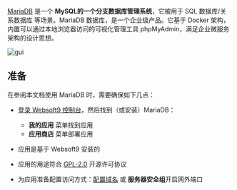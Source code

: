 [MariaDB](https://mariadb.org/) 是一个 **MySQL的一个分支数据库管理系统**，它被用于 SQL 数据库/关系数据库  等场景。MariaDB 数据库，是一个企业级产品。它基于 Docker 架构，内置可以通过本地浏览器访问的可视化管理工具 phpMyAdmin，满足企业微服务架构的设计思想。 


![gui](http://libs.websoft9.com/Websoft9/DocsPicture/zh/mariadb/mariadb-gui-websoft9.png)


## 准备

在参阅本文档使用 MariaDB 时，需要确保如下几点：

- [登录 Websoft9 控制台](./login-console)，然后找到（或安装）MariaDB：
  - **我的应用** 菜单找到应用 
  - **应用商店** 菜单部署应用

- 应用是基于 Websoft9 安装的


- 应用的用途符合 [GPL-2.0](https://opensource.org/licenses/GPL-2.0) 开源许可协议


- 为应用准备配置访问方式：[配置域名](./domain-set) 或 **服务器安全组**开启网外端口